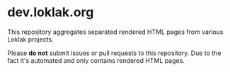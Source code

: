 # dev.loklak.org

This repository aggregates separated rendered HTML pages from various Loklak
projects.

Please **do not** submit issues or pull requests to this repository. Due to
the fact it's automated and only contains rendered HTML pages.
